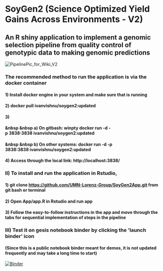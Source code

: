 # SoyGen2 (Science Optimized Yield Gains Across Environments - V2) 
## An R shiny application to implement a genomic selection pipeline from quality control of genotypic data to making genomic predictions 
![PipelinePic_for_Wiki_V2](https://github.com/UMN-Lorenz-Group/SoyGen2App/assets/12753252/5e76c000-bf4e-4849-bbad-29df6a6fb22e)
 
### The recommended method to run the application is via the docker container 
#### 1) Install docker engine in your system and make sure that is running 
#### 2) docker pull ivanvishnu/soygen2:updated
#### 3) 
#### &nbsp &nbsp a) On gitbash: winpty docker run -d -p 3838:3838 ivanvishnu/soygen2:updated 
#### &nbsp &nbsp  b) On other systems: docker run -d -p 3838:3838 ivanvishnu/soygen2:updated 
#### 4) Access through the local link: http://localhost:3838/


### 

### II) To install and run the application in Rstudio, 
#### 1) git clone https://github.com/UMN-Lorenz-Group/SoyGen2App.git from git bash or terminal 
#### 2) Open App/app.R in Rstudio and run app 
#### 3) Follow the easy-to-follow instructions in the app and move through the tabs for sequential implementation of steps in the pipeline




### III) Test it on gesis notebook binder by clicking the 'launch binder' icon 
#### (Since this is a public notebook binder meant for demos, it is not updated frequently and may take a long time to start)
[![Binder](https://mybinder.org/badge_logo.svg)](https://notebooks.gesis.org/binder/v2/gh/UMN-Lorenz-Group/SoyGen2App/main?urlpath=rstudio)
